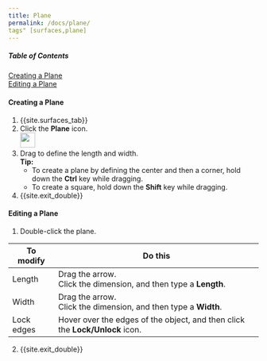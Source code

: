 ```yaml
---
title: Plane
permalink: /docs/plane/
tags" [surfaces,plane]
---
```


##### Table of Contents
[Creating a Plane](#create)<br>[Editing a Plane](#edit)

<a name="create"/>

#### Creating a Plane

<link rel="stylesheet" href="https://cdnjs.cloudflare.com/ajax/libs/font-awesome/4.7.0/css/font-awesome.min.css">

1. {{site.surfaces_tab}}
2. Click the **Plane** icon.<br><img src="https://documentationdemo.github.io/img/ribbonPrimitiveSphere-80@2x.png" width="30" height="30" />
3. Drag to define the length and width.<br><i class="fa fa-info-circle"></i> **Tip:**
   - To create a plane by defining the center and then a corner, hold down the **Ctrl** key while dragging.
   - To create a square, hold down the **Shift** key while dragging.
4. {{site.exit_double}}

<a name="edit"/>

#### Editing a Plane

1. Double-click the plane.

To modify | Do this
--- | ---
Length | Drag the arrow.<br>Click the dimension, and then type a **Length**.
Width | Drag the arrow.<br>Click the dimension, and then type a **Width**.
Lock edges | Hover over the edges of the object, and then click the **Lock/Unlock** icon.

2. {{site.exit_double}}
